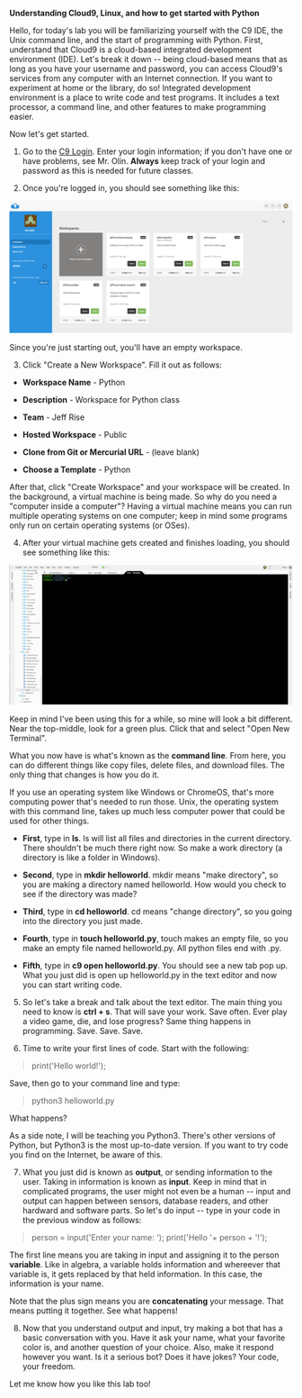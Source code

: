 **Understanding Cloud9, Linux, and how to get started with Python**

Hello, for today's lab you will be familiarizing yourself with the C9 IDE, the Unix command line, and the start of programming with Python.  First, understand that Cloud9 is a cloud-based integrated development environment (IDE).  Let's break it down -- being cloud-based means that as long as you have your username and password, you can access Cloud9's services from any computer with an Internet connection.  If you want to experiment at home or the library, do so!  Integrated development environment is a place to write code and test programs.  It includes a text processor, a command line, and other features to make programming easier.

Now let's get started.

1. Go to the [C9 Login](https://c9.io/login).  Enter your login information; if you don't have one or have problems, see Mr. Olin.  **Always** keep track of your login and password as this is needed for future classes. 

2. Once you're logged in, you should see something like this:

![workspaces](https://github.com/olindgallet/jeff-rise-class/blob/master/python/lab1/c9workspaces.png)

Since you're just starting out, you'll have an empty workspace.  

3.  Click "Create a New Workspace".  Fill it out as follows:

- **Workspace Name** - Python

- **Description** - Workspace for Python class

- **Team** - Jeff Rise

- **Hosted Workspace** - Public

- **Clone from Git or Mercurial URL** - (leave blank)

- **Choose a Template** - Python

After that, click "Create Workspace" and your workspace will be created.  In the background, a virtual machine is being made.  So why do you need a "computer inside a computer"?  Having a virtual machine means you can run multiple operating systems on one computer; keep in mind some programs only run on certain operating systems (or OSes).

4.  After your virtual machine gets created and finishes loading, you should see something like this:

![c9interior](https://github.com/olindgallet/jeff-rise-class/blob/master/python/lab1/cloud9interior.png)

Keep in mind I've been using this for a while, so mine will look a bit different.  Near the top-middle, look for a green plus.  Click that and select "Open New Terminal".

What you now have is what's known as the **command line**.  From here, you can do different things like copy files, delete files, and download files.  The only thing that changes is how you do it.

If you use an operating system like Windows or ChromeOS, that's more computing power that's needed to run those.  Unix, the operating system with this command line, takes up much less computer power that could be used for other things.

- **First**, type in **ls**.  ls will list all files and directories in the current directory.  There shouldn't be much there right now.  So make a work directory (a directory is like a folder in Windows).

- **Second**, type in **mkdir helloworld**.  mkdir means "make directory", so you are making a directory named helloworld.  How would you check to see if the directory was made?

- **Third**, type in **cd helloworld**.  cd means "change directory", so you going into the directory you just made.

- **Fourth**, type in **touch helloworld.py**, touch makes an empty file, so you make an empty file named helloworld.py.  All python files end with .py.  

- **Fifth**, type in **c9 open helloworld.py**.  You should see a new tab pop up.  What you just did is open up helloworld.py in the text editor and now you can start writing code.

5.  So let's take a break and talk about the text editor.  The main thing you need to know is **ctrl + s**.  That will save your work.  Save often.  Ever play a video game, die, and lose progress?  Same thing happens in programming.  Save.  Save.  Save.

6.  Time to write your first lines of code.  Start with the following:
> print('Hello world!');

Save, then go to your command line and type:
> python3 helloworld.py

What happens?

As a side note, I will be teaching you Python3.  There's other versions of Python, but Python3 is the most up-to-date version.  If you want to try code you find on the Internet, be aware of this.

7.  What you just did is known as **output**, or sending information to the user.  Taking in information is known as **input**.  Keep in mind that in complicated programs, the user might not even be a human -- input and output can happen between sensors, database readers, and other hardward and software parts.  So let's do input -- type in your code in the previous window as follows:

> person = input('Enter your name: ');
> print('Hello '+ person + '!');

The first line means you are taking in input and assigning it to the person **variable**.  Like in algebra, a variable holds information and whereever that variable is, it gets replaced by that held information.  In this case, the information is your name.

Note that the plus sign means you are **concatenating** your message.  That means putting it together.  See what happens!

8.  Now that you understand output and input, try making a bot that has a basic conversation with you.  Have it ask your name, what your favorite color is, and another question of your choice.  Also, make it respond however you want.  Is it a serious bot?  Does it have jokes?  Your code, your freedom.

Let me know how you like this lab too!

